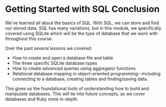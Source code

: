 # Getting Started with SQL Conclusion

We've learned all about the basics of SQL. With SQL, we can store and find our
stored data. SQL has many variations, but in this module, we specifically
covered using SQLite which will be the type of database that we work with
throughout this course.

Over the past several lessons we covered: 
* How to create and open a database file and table
* The three specific SQLite database types
* How to create advanced queries using aggregator functions
* Relational database mapping in object-oriented programming--including connecting
to a database, creating tables and finding/saving data.

This gives us the foundational tools of understanding how to build and
manipulate databases. This will tie into future concepts, as we cover databases
and Ruby more in-depth.
